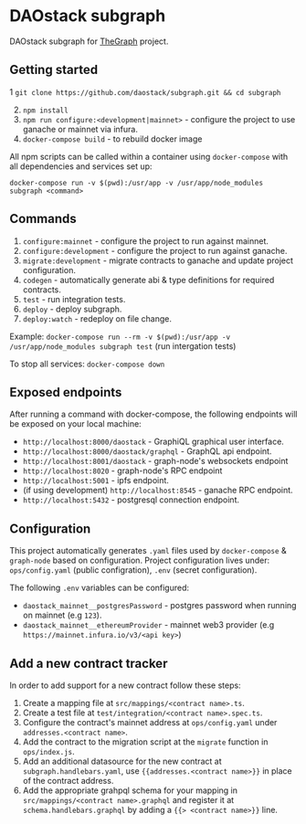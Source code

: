# DAOstack subgraph

DAOstack subgraph for [TheGraph](https://thegraph.com/) project.

## Getting started

1 `git clone https://github.com/daostack/subgraph.git && cd subgraph`

2. `npm install`
3. `npm run configure:<development|mainnet>` - configure the project to use ganache or mainnet via infura.
4. `docker-compose build` - to rebuild docker image

All npm scripts can be called within a container using `docker-compose` with all dependencies and services set up:

`docker-compose run -v $(pwd):/usr/app -v /usr/app/node_modules subgraph <command>`

## Commands

1. `configure:mainnet` - configure the project to run against mainnet.
2. `configure:development` - configure the project to run against ganache.
3. `migrate:development` - migrate contracts to ganache and update project configuration.
4. `codegen` - automatically generate abi & type definitions for required contracts.
5. `test` - run integration tests.
6. `deploy` - deploy subgraph.
7. `deploy:watch` - redeploy on file change.

Example: `docker-compose run --rm -v $(pwd):/usr/app -v /usr/app/node_modules subgraph test` (run intergation tests)

To stop all services: `docker-compose down`

## Exposed endpoints

After running a command with docker-compose, the following endpoints will be exposed on your local machine:

- `http://localhost:8000/daostack` - GraphiQL graphical user interface.
- `http://localhost:8000/daostack/graphql` - GraphQL api endpoint.
- `http://localhost:8001/daostack` - graph-node's websockets endpoint
- `http://localhost:8020` - graph-node's RPC endpoint
- `http://localhost:5001` - ipfs endpoint.
- (if using development) `http://localhost:8545` - ganache RPC endpoint.
- `http://localhost:5432` - postgresql connection endpoint.

## Configuration

This project automatically generates `.yaml` files used by `docker-compose` & `graph-node` based on configuration.
Project configuration lives under: `ops/config.yaml` (public configration), `.env` (secret configuration).

The following `.env` variables can be configured:

- `daostack_mainnet__postgresPassword` - postgres password when running on mainnet (e.g `123`).
- `daostack_mainnet__ethereumProvider` - mainnet web3 provider (e.g `https://mainnet.infura.io/v3/<api key>`)

## Add a new contract tracker

In order to add support for a new contract follow these steps:

1. Create a mapping file at `src/mappings/<contract name>.ts`.
2. Create a test file at `test/integration/<contract name>.spec.ts`.
3. Configure the contract's mainnet address at `ops/config.yaml` under `addresses.<contract name>`.
4. Add the contract to the migration script at the `migrate` function in `ops/index.js`.
5. Add an additional datasource for the new contract at `subgraph.handlebars.yaml`, use `{{addresses.<contract name>}}` in place of the contract address.
6. Add the appropriate grahpql schema for your mapping in `src/mappings/<contract name>.graphql` and register it at `schema.handlebars.graphql` by adding a `{{> <contract name>}}` line.
